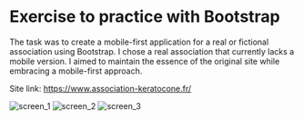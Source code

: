 # Exercise to practice with Bootstrap

The task was to create a mobile-first application for a real or fictional association using Bootstrap. I chose a real association that currently lacks a mobile version. I aimed to maintain the essence of the original site while embracing a mobile-first approach.

Site link: https://www.association-keratocone.fr/





![screen_1](https://github.com/YoanMen/LandingPage-bootstrap/assets/screenshots/screenshot_1.png)
![screen_2](https://github.com/YoanMen/LandingPage-bootstrap/assets/screenshots/screenshot_2.png)
![screen_3](https://github.com/YoanMen/LandingPage-bootstrap/assets/screenshots/screenshot_3.png)

